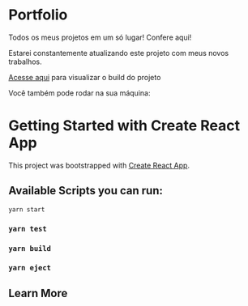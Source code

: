 # Portfolio

Todos os meus projetos em um só lugar! Confere aqui!

Estarei constantemente atualizando este projeto com meus novos trabalhos.

[Acesse aqui](portifolio-gusrot.vercel.app) para visualizar o build do projeto

Você também pode rodar na sua máquina:

# Getting Started with Create React App

This project was bootstrapped with [Create React App](https://github.com/facebook/create-react-app).

## Available Scripts you can run:

`yarn start`

### `yarn test`

### `yarn build`

### `yarn eject`

## Learn More
